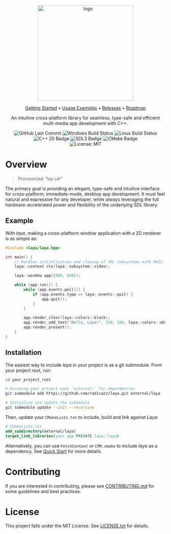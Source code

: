 <!-- Temporary disable markdownlint for specific rules to allow inline html -->
<!-- markdownlint-disable MD033 MD041 -->

<div align="center">
  <image alt="logo" src="docs/assets/logo_cropped.png" width="300"/>
</div>

<div align="center">
    <p>
        <a href="docs/quick_start.md">Getting Started</a> •
        <a href="examples">Usage Examples</a> •
        <a href="https://github.com/radicazz/laya/releases">Releases</a> •
        <a href="docs/design/roadmap.md">Roadmap</a>
    </p>
</div>

<div align="center">
    <p>An intuitive cross-platform library for seamless, type-safe and efficient multi-media app development with C++.</p>
</div>

<div align="center">
    <image alt="GitHub Last Commit" src="https://img.shields.io/github/last-commit/radicazz/laya?logo=github&logoColor=white"/>
    <image alt="Windows Build Status" src="https://github.com/radicazz/laya/actions/workflows/build_windows.yml/badge.svg?branch="/>
    <image alt="Linux Build Status" src="https://github.com/radicazz/laya/actions/workflows/build_linux.yml/badge.svg?branch="/>
</div>

<div align="center">
    <image alt="C++ 20 Badge" src="https://img.shields.io/badge/C%2B%2B-20-064F8C?logo=cplusplus&logoColor=white"/>
    <image alt="SDL3 Badge" src="https://img.shields.io/badge/SDL-3-064F8C?logo=files&logoColor=white"/>
    <image alt="CMake Badge" src="https://img.shields.io/badge/CMake-3.21-064F8C?logo=cmake&logoColor=white"/>
</div>

<div align="center">
    <image alt="License: MIT" src="https://img.shields.io/github/license/radicazz/laya?color=orange&logo=open-source-initiative&logoColor=white"/>
</div>

<!--
<div align="center">
    <p>
        <a href="docs/quick_start.md">Quick Start</a> •
        <a href="examples">Examples</a> •
        <a href="https://github.com/radicazz/laya/releases">Releases</a> •
        <a href="docs/design/roadmap.md">Roadmap</a>
    </p>
</div>
-->

<!--
<div align="center">
    <image alt="GitHub Repo Size" src="https://img.shields.io/github/repo-size/radicazz/laya?logo=github&logoColor=white"/>
    <image alt="License: MIT" src="https://img.shields.io/github/license/radicazz/laya?color=orange&logo=open-source-initiative&logoColor=white"/>
    <image alt="GitHub Issues" src="https://img.shields.io/github/issues/radicazz/laya?logo=github&logoColor=white"/>
</div>
-->

<!--
<div align="center">
    <p>
    The idea behind <i>laya</i> is to provide a clean, type-safe and idiomatic C++ interface for SDL and its extensions that feels natural while preserving the full power and flexibility of the underlying C library.
    </p>
</div>
-->

<!-- markdownlint-enable MD033 MD041 -->

# Overview

> Pronounced *"lay-uh"*

The primary goal is providing an elegant, type-safe and intuitive interface for cross-platform, immediate-mode, desktop app development. It must feel natural and expressive for any developer, while always leveraging the full hardware-accelerated power and flexibility of the underlying SDL library.

## Example

With *laya*, making a cross-platform window application with a 2D renderer is as simple as:

```cpp
#include <laya/laya.hpp>

int main() {
    // Handles initialization and cleanup of SDL subsystems with RAII.
    laya::context ctx(laya::subsystem::video);

    laya::window app({800, 600});

    while (app.run()) {
        while (app.events.poll()) {
            if (app.events.type == laya::events::quit) {
                app.quit();
            }
        }

        app.render_clear(laya::colors::black);
        app.render_add_text("Hello, Laya!", 350, 280, laya::colors::white);
        app.render_present();
    }
}
```

## Installation

The easiest way to include *laya* in your project is as a git submodule. From your project root, run:

```bash
cd your_project_root

# Assuming your project uses `external/` for dependencies
git submodule add https://github.com/radicazz/laya.git external/laya

# Initialize and update the submodule
git submodule update --init --recursive
```

Then, update your `CMakeLists.txt` to include, build and link against Laya:

```cmake
# CMakeLists.txt
add_subdirectory(external/laya)
target_link_libraries(your_app PRIVATE laya::laya)
```

Alternatively, you can use `FetchContent` or `CPM.cmake` to include *laya* as a dependency. See [Quick Start](docs/quick_start.md) for more details.

# Contributing

If you are interested in contributing, please see [CONTRIBUTING.md](CONTRIBUTING.md) for some guidelines and best practices.

# License

This project falls under the MIT License. See [LICENSE.txt](LICENSE.txt) for details.

